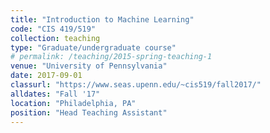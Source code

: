 ```yaml
---
title: "Introduction to Machine Learning"
code: "CIS 419/519"
collection: teaching
type: "Graduate/undergraduate course"
# permalink: /teaching/2015-spring-teaching-1
venue: "University of Pennsylvania"
date: 2017-09-01
classurl: "https://www.seas.upenn.edu/~cis519/fall2017/"
alldates: "Fall '17"
location: "Philadelphia, PA"
position: "Head Teaching Assistant"
---
```


